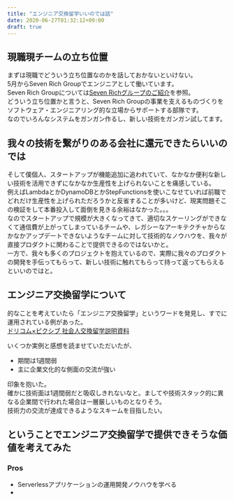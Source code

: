 ```yaml
---
title: "エンジニア交換留学いいのでは話"
date: 2020-06-27T01:32:12+09:00
draft: true
---
```


## 現職現チームの立ち位置
まずは現職でどういう立ち位置なのかを話しておかないといけない。  
5月からSeven Rich Groupでエンジニアとして働いています。  
Seven Rich Groupについては[Seven Richグループのご紹介](https://note.com/sevenrich/n/neb42f9e4a8c0)を参照。  
どういう立ち位置かと言うと、Seven Rich Groupの事業を支えるものづくりをソフトウェア・エンジニアリング的な立場からサポートする部隊です。  
なのでいろんなシステムをガンガン作るし、新しい技術をガンガン試してます。  

## 我々の技術を繋がりのある会社に還元できたらいいのでは
そして僕個人、スタートアップが機能追加に追われていて、なかなか便利な新しい技術を活用できずになかなか生産性を上げられないことを痛感している。  
例えばLambdaとかDynamoDBとかStepFunctionsを使いこなせていれば前職でどれだけ生産性を上げられただろうかと反省することが多いけど、現実問題そこの検証をして本番投入して面倒を見きる余裕はなかった。。。  
なのでスタートアップで規模が大きくなってきて、適切なスケーリングができなくて通信費が上がってしまっているチームや、レガシーなアーキテクチャからなかなかアップデートできないようなチームに対して技術的なノウハウを、我々が直接プロダクトに関わることで提供できるのではないかと。  
一方で、我々も多くのプロジェクトを抱えているので、実際に我々のプロダクトの開発を手伝ってもらって、新しい技術に触れてもらって持って返ってもらえるといいのではと。  

## エンジニア交換留学について
的なことを考えていたら「エンジニア交換留学」というワードを発見し、すでに運用されている例があった。  
[ドリコム×ピクシブ 社会人交換留学説明資料](https://www.slideshare.net/takafumionaka/exchange-internship)

いくつか実例と感想を読ませていただいたが、
- 期間は1週間弱
- 主に企業文化的な側面の交流が強い

印象を抱いた。  
確かに技術面は1週間弱だと吸収しきれないなと。ましてや技術スタック的に異なる企業間で行われた場合は一層厳しいものとなりそう。  
技術力の交流が達成できるようなスキームを目指したい。

## ということでエンジニア交換留学で提供できそうな価値を考えてみた

### Pros
- Serverlessアプリケーションの運用開発ノウハウを学べる
- 
